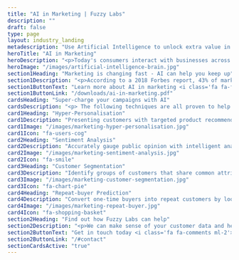 ```yaml
---
title: "AI in Marketing | Fuzzy Labs"
description: ""
draft: false
type: page
layout: industry_landing
metadescription: "Use Artificial Intelligence to unlock extra value in Marketing via Hyper Personalisation, Sentiment Analysis, Customer Segmentation and Repeat Buyer Prediction."
heroTitle: "AI in Marketing"
heroDescription: "<p>Today's consumers interact with businesses across a wide range of Internet-connected devices.</p><p>While each of these interactions generates data, it can be difficult to stitch that data together to form a detailed understanding of the customer.</p>"
heroImage: "/images/artificial-intelligence-brain.jpg"
section1Heading: "Marketing is changing fast - AI can help you keep up"
section1Description: "<p>According to a 2018 Forbes report, 43% of marketers are using AI to expand their audience and 77% see AI adoption growing this year.</p><p>AI puts  when customers are likely to buy, build sophisticated customer profiles and provide hyper personalised web experiences.</p>"
section1ButtonText: "Learn more about AI in marketing <i class='fa fa-file-pdf ml-2'></i>"
section1ButtonLink: "/downloads/ai-in-marketing.pdf"
cardsHeading: "Super-charge your campaigns with AI"
cardsDescription: "<p> The following techniques are all proven to help drive increased consumer interaction resulting in more successful marketing campaigns. </p>"
card1Heading: "Hyper-Personalisation"
card1Description: "Presenting customers with targeted product recommendations means they are more likely to buy."
card1Image: "/images/marketing-hyper-personalisation.jpg"
card1Icon: "fa-users-cog"
card2Heading: "Sentiment Analysis"
card2Description: "Accurately gauge public opinion with intelligent analysis of social media activity."
card2Image: "/images/marketing-sentiment-analysis.jpg"
card2Icon: "fa-smile"
card3Heading: "Customer Segmentation"
card3Description: "Identify groups of customers that share common attributes such as their age, job or purchasing habits."
card3Image: "/images/marketing-customer-segmentation.jpg"
card3Icon: "fa-chart-pie"
card4Heading: "Repeat-buyer Prediction"
card4Description: "Convert one-time buyers into repeat customers by looking at what drives their purchase decisions."
card4Image: "/images/marketing-repeat-buyer.jpg"
card4Icon: "fa-shopping-basket"
section2Heading: "Find out how Fuzzy Labs can help"
section2Description: "<p>We can make sense of your customer data and help you power up your marketing. We'd love to start a conversation with you.</p>"
section2ButtonText: "Get in touch today <i class='fa fa-comments ml-2'></i>"
section2ButtonLink: "/#contact"
sectionCardsActive: "true"
---
```

